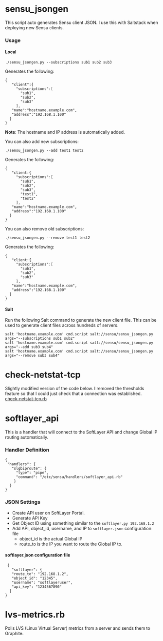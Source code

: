 sensu_jsongen
======================

This script auto generates Sensu client JSON. I use this with Saltstack when deploying new Sensu clients.

### Usage

#### Local
```
./sensu_jsongen.py --subscriptions sub1 sub2 sub3
```

Generates the following:


    {
       "client":{
         "subscriptions":[
           "sub1",
           "sub2",
           "sub3"
         ],
       "name":"hostname.example.com",
       "address":"192.168.1.100"
      }
    }


**Note**: The hostname and IP address is automatically added. 

You can also add new subscriptions: 

```
./sensu_jsongen.py --add test1 test2
```

Generates the following:


    {
       "client:{
         "subscriptions":[
           "sub1",
           "sub2",
           "sub3",
           "test1",
           "test2"
         ],
       "name":"hostname.example.com",
       "address":"192.168.1.100"
      }
    }


You can also remove old subscriptions:

```
./sensu_jsongen.py --remove test1 test2
```

Generates the following:


    {
       "client:{
         "subscriptions":[
           "sub1",
           "sub2",
           "sub3"
         ],
       "name":"hostname.example.com",
       "address":"192.168.1.100"
      }
    }


#### Salt
Run the following Salt command to generate the new client file. This can be used to generate client files across hundreds of servers. 

```
salt 'hostname.example.com' cmd.script salt://sensu/sensu_jsongen.py args="--subscriptions sub1 sub2"
salt 'hostname.example.com' cmd.script salt://sensu/sensu_jsongen.py args="--add sub3 sub4"
salt 'hostname.example.com' cmd.script salt://sensu/sensu_jsongen.py args="--remove sub3 sub4"
```

check-netstat-tcp
======================
Slightly modified version of the code below. I removed the thresholds feature so that I could just check that a connection was established.  
[check-netstat-tcp.rb](https://github.com/sensu/sensu-community-plugins/blob/master/plugins/network/check-netstat-tcp.rb)

softlayer_api
======================
This is a handler that will connect to the SoftLayer API and change Global IP routing automatically. 

### Handler Definition


    {                                                        
     "handlers": {                                           
       "slgbiproute": {                                      
         "type": "pipe",                                     
         "command": "/etc/sensu/handlers/softlayer_api.rb"   
        }                                                    
      }                                                      
    }      
           

### JSON Settings

* Create API user on SoftLayer Portal. 
* Generate API Key
* Get Object ID using something similar to the ```softlayer.py 192.168.1.2```
* Add API, object_id, username, and IP to ```softlayer.json``` configuration file
  * object_id is the actual Global IP
  * route_to is the IP you want to route the Global IP to. 

#### softlayer.json configuration file

     {                                                                                       
       "softlayer": {                                                                        
       "route_to": "192.168.1.2",                                                         
       "object_id": "12345",                                                               
       "username": "softlayeruser",                                             
       "api_key": "1234567890"       
      }                                                                                     
    }   

lvs-metrics.rb
======================
Polls LVS (Linux Virtual Server) metrics from a server and sends them to Graphite. 
